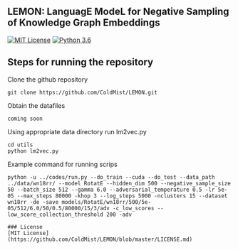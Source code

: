 ## LEMON: LanguagE ModeL for Negative Sampling of Knowledge Graph Embeddings

[![MIT License](https://img.shields.io/badge/License-MIT-green.svg)](https://choosealicense.com/licenses/mit/)
[![Python 3.6](https://img.shields.io/badge/python-3.9-blue.svg)](https://www.python.org/downloads/release/python-390/)

## Steps for running the repository

Clone the github repository
```
git clone https://github.com/ColdMist/LEMON.git
```
Obtain the datafiles 
```
coming soon
```
Using appropriate data directory run lm2vec.py 
```
cd utils
python lm2vec.py
```
Example command for running scrips
```
python -u ../codes/run.py --do_train --cuda --do_test --data_path ../data/wn18rr/ --model RotatE --hidden_dim 500 --negative_sample_size 50 --batch_size 512 --gamma 6.0 --adversarial_temperature 0.5 -lr 5e-05 --max_steps 80000 -khop 3 --log_steps 5000 -nclusters 15 --dataset wn18rr -de -save models/RotatE/wn18rr/500/5e-05/512/6.0/50/0.5/80000/15/3/adv -c_low_scores --low_score_collection_threshold 200 -adv

### License
[MIT License](https://github.com/ColdMist/LEMON/blob/master/LICENSE.md)
